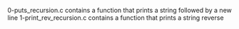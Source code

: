 0-puts_recursion.c contains a function that prints a string followed by a new line
1-print_rev_recursion.c contains a function that prints a string reverse
